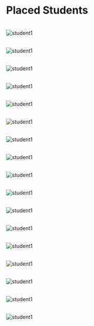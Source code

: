# Placed Students

\
![student1](Images/Samsung.png)

\
![student1](Images/pstudent1.jpg)

\
![student1](Images/pstudent2.jpg)

\
![student1](Images/pstudent3.jpg)

\
![student1](Images/L&T.jpg)

\
![student1](Images/XenonStack.png)

\
![student1](Images/pstudent4.jpg)

\
![student1](Images/pstudent7.jpg)

\
![student1](Images/chicmic.png)

\
![student1](Images/pstudent5.jpg)

\
![student1](Images/pstudent6.jpg)

\
![student1](Images/cAnalogy.png)

\
![student1](Images/infosys.png)

\
![student1](Images/byjus.png)

\
![student1](Images/btp.png)

\
![student1](Images/bmerlin.png)

\
![student1](Images/brisklogic.png)